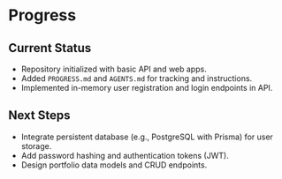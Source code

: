 # Progress

## Current Status
- Repository initialized with basic API and web apps.
- Added `PROGRESS.md` and `AGENTS.md` for tracking and instructions.
- Implemented in-memory user registration and login endpoints in API.

## Next Steps
- Integrate persistent database (e.g., PostgreSQL with Prisma) for user storage.
- Add password hashing and authentication tokens (JWT).
- Design portfolio data models and CRUD endpoints.
